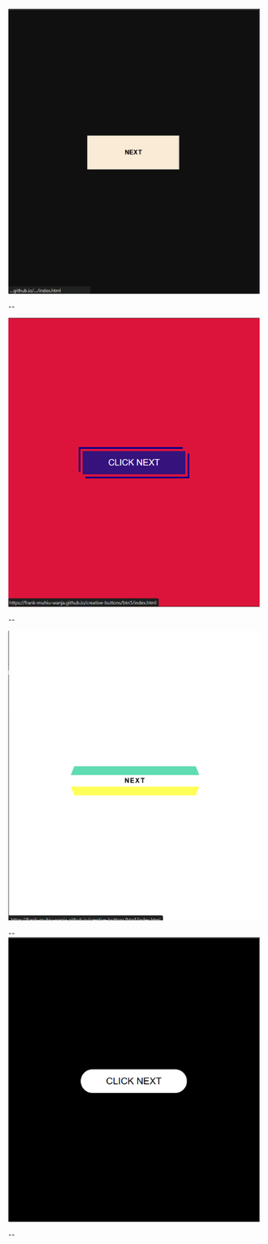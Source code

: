 ![](screenshot1.png)

--

![](screenshot2.png)

--

![](screenshot3.png)

--
![](screenshot4.png)

--
